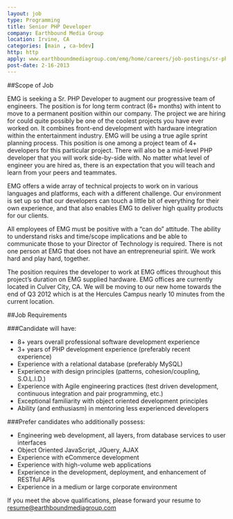 ```yaml
---
layout: job
type: Programming
title: Senior PHP Developer
company: Earthbound Media Group
location: Irvine, CA
categories: [main , ca-bdev]
http: http
apply: www.earthboundmediagroup.com/emg/home/careers/job-postings/sr-php-developer.html
post-date: 2-16-2013
---
```


##Scope of Job 

EMG is seeking a Sr. PHP Developer to augment our progressive team of engineers. The position is for long term contract (6+ months) with intent to move to a permanent position within our company. The project we are hiring for could quite possibly be one of the coolest projects you have ever worked on. It combines front-end development with hardware integration within the entertainment industry. EMG will be using a true agile sprint planning process. This position is one among a project team of 4+ developers for this particular project. There will also be a mid-level PHP developer that you will work side-by-side with. No matter what level of engineer you are hired as, there is an expectation that you will teach and learn from your peers and teammates.

EMG offers a wide array of technical projects to work on in various languages and platforms, each with a different challenge. Our environment is set up so that our developers can touch a little bit of everything for their own experience, and that also enables EMG to deliver high quality products for our clients.

All employees of EMG must be positive with a “can do” attitude. The ability to understand risks and time/scope implications and be able to communicate those to your Director of Technology is required. There is not one person at EMG that does not have an entrepreneurial spirit. We work hard and play hard, together.

The position requires the developer to work at EMG offices throughout this project’s duration on EMG supplied hardware. EMG offices are currently located in Culver City, CA. We will be moving to our new home towards the end of Q3 2012 which is at the Hercules Campus nearly 10 minutes from the current location.

##Job Requirements

###Candidate will have:

* 8+ years overall professional software development experience
* 3+ years of PHP development experience (preferably recent experience)
* Experience with a relational database (preferably MySQL)
* Experience with design principles (patterns, cohesion/coupling, S.O.L.I.D.)
* Experience with Agile engineering practices (test driven development, continuous integration and pair programming, etc.)
* Exceptional familiarity with object oriented development principles
* Ability (and enthusiasm) in mentoring less experienced developers

###Prefer candidates who additionally possess:

* Engineering web development, all layers, from database services to user interfaces
* Object Oriented JavaScript, JQuery, AJAX
* Experience with eCommerce development
* Experience with high-volume web applications
* Experience in the development, deployment, and enhancement of RESTful APIs
* Experience in a medium or large corporate environment

If you meet the above qualifications, please forward your resume to resume@earthboundmediagroup.com